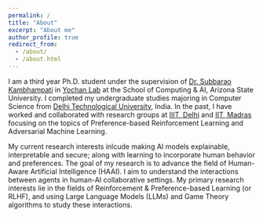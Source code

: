 ```yaml
---
permalink: /
title: "About"
excerpt: "About me"
author_profile: true
redirect_from: 
  - /about/
  - /about.html
---
```


I am a third year Ph.D. student under the supervision of [Dr. Subbarao Kambhampati](https://rakaposhi.eas.asu.edu/) in [Yochan Lab](https://yochan-lab.github.io/home/) at the School of Computing & AI, Arizona State University. I completed my undergraduate studies majoring in Computer Science from [Delhi Technological University](http://dtu.ac.in/), India. In the past, I have worked and collaborated with research groups at [IIIT, Delhi](http://faculty.iiitd.ac.in/~arunb/) and [IIT, Madras](http://www.cse.iitm.ac.in/~chester/) focusing on the topics of Preference-based Reinforcement Learning and Adversarial Machine Learning.  

My current research interests inlcude making AI models explainable, interpretable and secure; along with learning to incorporate human behavior and preferences. The goal of my research is to advance the field of Human-Aware Artificial Intelligence (HAAI). I aim to understand the interactions between agents in human-AI collaborative settings. My primary research interests lie in the fields of Reinforcement & Preference-based Learning (or RLHF), and using Large Language Models (LLMs) and Game Theory algorithms to study these interactions.
